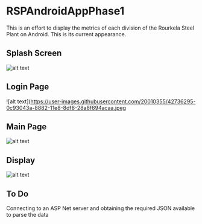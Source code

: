 # RSPAndroidAppPhase1
This is an effort to display the metrics of each division of the Rourkela Steel Plant on Android.
This is its current appearance.
## Splash Screen
![alt text](https://user-images.githubusercontent.com/20010355/42736297-0db176b2-8882-11e8-93e0-64c13c38221c.jpeg)
## Login Page
![alt text](https://user-images.githubusercontent.com/20010355/42736295-0c93043a-8882-11e8-8df8-28a8f694acaa.jpeg
## Main Page
![alt text](https://user-images.githubusercontent.com/20010355/42736294-0b21cdb6-8882-11e8-9bc7-7ac4a1d038b4.jpeg)
## Display
![alt text](https://user-images.githubusercontent.com/20010355/42736293-0a13c0dc-8882-11e8-8e2c-a0b0540ac046.jpeg)

## To Do
Connecting to an ASP Net server and obtaining the required JSON available to parse the data
